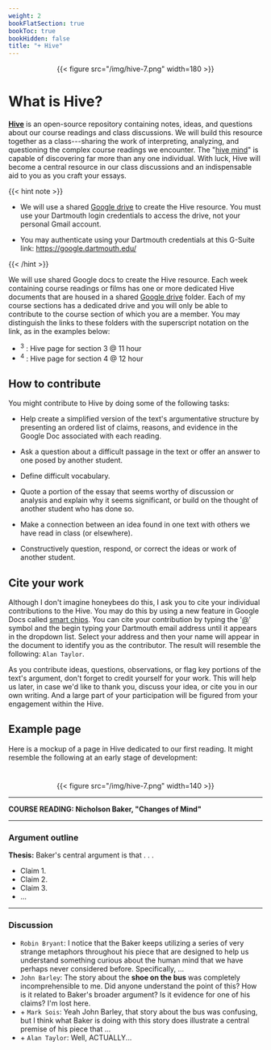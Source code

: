 ```yaml
---
weight: 2
bookFlatSection: true
bookToc: true
bookHidden: false
title: "+ Hive"
---
```


<div style="text-align:center">{{< figure src="/img/hive-7.png" width=180 >}}</div>
 
# What is Hive?

[**Hive**](https://google.dartmouth.edu) is an open-source repository containing notes, ideas, and questions about our course readings and class discussions. We will build this resource together as a class---sharing the work of interpreting, analyzing, and questioning the complex course readings we encounter. The "[hive mind](https://www.merriam-webster.com/dictionary/hive%20mind)" is capable of discovering far more than any one individual. With luck, Hive will become a central resource in our class discussions and an indispensable aid to you as you craft your essays.

{{< hint note >}}
- We will use a shared <i class="fab fa-google-drive"></i> [Google drive](https://google.dartmouth.edu/) to create the Hive resource. You must use your Dartmouth login credentials to access the drive, not your personal Gmail account. 

- You may authenticate using your Dartmouth credentials at this G-Suite link: https://google.dartmouth.edu/

{{< /hint >}}

We will use shared Google docs to create the Hive resource. Each week containing course readings or films has one or more dedicated Hive documents that are housed in a shared <i class="fab fa-google-drive"></i> [Google drive](https://google.dartmouth.edu/) folder. Each of my course sections has a dedicated drive and you will only be able to contribute to the course section of which you are a member. You may distinguish the links to these folders with the superscript notation on the link, as in the examples below:

- <i class="fab fa-forumbee"></i> <sup>3</sup> : Hive page for section 3 @ 11 hour
- <i class="fab fa-forumbee"></i> <sup>4</sup> : Hive page for section 4 @ 12 hour


## How to contribute

You might contribute to Hive by doing some of the following tasks:

- Help create a simplified version of the text's argumentative structure by presenting an ordered list of claims, reasons, and evidence in the Google Doc associated with each reading. 

- Ask a question about a difficult passage in the text or offer an answer to one posed by another student.

- Define difficult vocabulary.

- Quote a portion of the essay that seems worthy of discussion or analysis and explain why it seems significant, or build on the thought of another student who has done so. 

- Make a connection between an idea found in one text with others we have read in class (or elsewhere).

- Constructively question, respond, or correct the ideas or work of another student.


## Cite your work

Although I don't imagine honeybees do this, I ask you to cite your individual contributions to the Hive. You may do this by using a new feature in Google Docs called [smart chips](https://support.google.com/docs/answer/10710316?hl=en). You can cite your contribution by typing the '[@]()' symbol and the begin typing your Dartmouth email address until it appears in the dropdown list. Select your address and then your name will appear in the document to identify you as the contributor. The result will resemble the following: `Alan Taylor`. 

As you contribute ideas, questions, observations, or flag key portions of the text's argument, don't forget to credit yourself for your work. This will help us later, in case we'd like to thank you, discuss your idea, or cite you in our own writing. And a large part of your participation will be figured from your engagement within the Hive.

## Example page

Here is a mockup of a page in Hive dedicated to our first reading. It might resemble the following at an early stage of development:

#

<div class="container">
        <div class="raised-edge">

<div style="text-align:center">{{< figure src="/img/hive-7.png" width=140 >}}</div>

---

**COURSE READING: Nicholson Baker, "Changes of Mind"**

---

### Argument outline

**Thesis:** Baker's central argument is that . . .
- Claim 1.
- Claim 2.
- Claim 3.
- ...

---

### Discussion

- `Robin Bryant`: I notice that the Baker keeps utilizing a series of very strange metaphors throughout his piece that are designed to help us understand something curious about the human mind that we have perhaps never considered before. Specifically, ...
- `John Barley`: The story about the **shoe on the bus** was completely incomprehensible to me. Did anyone understand the point of this? How is it related to Baker's broader argument? Is it evidence for one of his claims? I'm lost here.
- \+ `Mark Sois`: Yeah John Barley, that story about the bus was confusing, but I think what Baker is doing with this story does illustrate a central premise of his piece that ...
- \+ `Alan Taylor`: Well, ACTUALLY...
          <div class="edge-shadow"></div>
        </div>
      </div>

#


